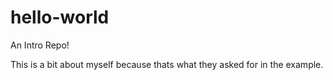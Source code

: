 # hello-world
An Intro Repo!

This is a bit about myself because thats what they asked for in the example.
